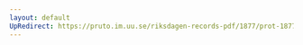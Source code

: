```yaml
---
layout: default
UpRedirect: https://pruto.im.uu.se/riksdagen-records-pdf/1877/prot-1877--ak--015/prot-1877--ak--015_008.pdf
---
```

